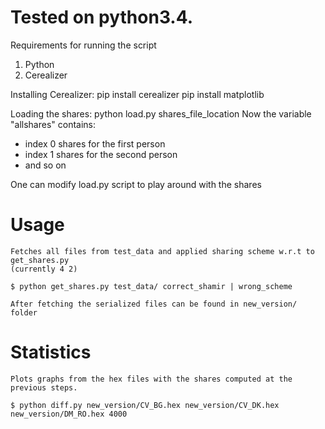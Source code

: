 Tested on python3.4.
====================

Requirements for running the script

1) Python
2) Cerealizer

Installing Cerealizer:
  pip install cerealizer
  pip install matplotlib

Loading the shares:
  python load.py shares_file_location
  Now the variable "allshares" contains:
  - index 0 shares for the first person
  - index 1 shares for the second person
  - and so on


One can modify load.py script to play around with the shares

Usage
==========

    Fetches all files from test_data and applied sharing scheme w.r.t to get_shares.py
    (currently 4 2)

    $ python get_shares.py test_data/ correct_shamir | wrong_scheme

    After fetching the serialized files can be found in new_version/ folder


Statistics
===========
    Plots graphs from the hex files with the shares computed at the previous steps.

    $ python diff.py new_version/CV_BG.hex new_version/CV_DK.hex new_version/DM_RO.hex 4000




